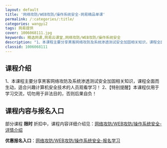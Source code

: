 ```yaml
---
layout: default
title: '网络攻防/WEB攻防/操作系统安全-网易精品单课'
permalink: /:categories/:title/
categories: wangyi2
tags: 网易提供
cover: 1006068111.jpg
keywords: 精选网课,网易云课堂,网络攻防/WEB攻防/操作系统安全
description: "1、本课程主要分享黑客网络攻防及系统渗透测试安全加固相关知识，课程全面而生动，适合兴趣计算机安全技术的人员观看学习！2、【特别提醒】本课程仅用于学习交流，切勿用于非法目的，否则后果自负！网络"
classid: 1006068111
---
```


## 课程介绍

1、本课程主要分享黑客网络攻防及系统渗透测试安全加固相关知识，课程全面而生动，适合兴趣计算机安全技术的人员观看学习！
2、【特别提醒】本课程仅用于学习交流，切勿用于非法目的，否则后果自负！

## 课程内容与报名入口

部分课程 **限时** 折扣中，课程内容详细介绍见：[网络攻防/WEB攻防/操作系统安全-详情介绍](https://study.163.com/course/introduction/1006068111.htm?share=1&shareId=1025206652&utm_campaign=share&utm_medium=iphoneShare&utm_source=&utm_u=1025206652)

**优惠报名入口**：[网络攻防/WEB攻防/操作系统安全-报名学习](https://study.163.com/course/introduction/1006068111.htm?share=1&shareId=1025206652&utm_campaign=share&utm_medium=iphoneShare&utm_source=&utm_u=1025206652)

